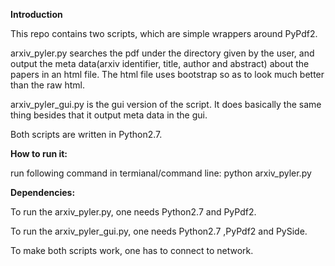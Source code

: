 <b>Introduction</b>

<p>This repo contains two scripts, which are simple wrappers around PyPdf2.</p>
<p>arxiv_pyler.py searches the pdf under the directory given by the user, 
and output the meta data(arxiv identifier, title, author and abstract) 
about the papers in an html file. The html file uses bootstrap so as to 
look much better than the raw html. </p>
<p>arxiv_pyler_gui.py is the gui version of the script. It does basically 
the same thing besides that it output meta data in the gui.</p>
<p>Both scripts are written in Python2.7.</p>
<b>How to run it:</b>
<p>run following command in termianal/command line: python arxiv_pyler.py </p>
<b>Dependencies:</b>
<p>To run the arxiv_pyler.py, one needs Python2.7 and PyPdf2.</p>
<p>To run the arxiv_pyler_gui.py, one needs Python2.7 ,PyPdf2 and PySide.</p>
<p>To make both scripts work, one has to connect to network.</p>
